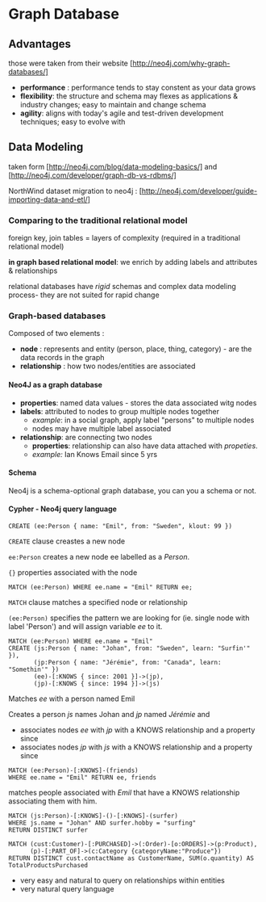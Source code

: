 # Graph Database

## Advantages

those were taken from their website [http://neo4j.com/why-graph-databases/]

* **performance** : performance tends to stay constent as your data grows
* **flexibility**: the structure and schema may flexes as applications & industry changes; easy to maintain and change schema
* **agility**: aligns with today's agile and test-driven development techniques; easy to evolve with

## Data Modeling

taken form [http://neo4j.com/blog/data-modeling-basics/] and [http://neo4j.com/developer/graph-db-vs-rdbms/]

NorthWind dataset migration to neo4j : [http://neo4j.com/developer/guide-importing-data-and-etl/]

### Comparing to the traditional relational model

foreign key, join tables = layers of complexity (required in a traditional relational model) 

**in graph based relational model**: we enrich by adding labels and attributes & relationships

relational databases have *rigid* schemas and complex data modeling process- they are not suited for rapid change

### Graph-based databases

Composed of two elements : 

- **node** : represents and entity (person, place, thing, category) - are the data records in the graph
- **relationship** : how two nodes/entities are associated

#### Neo4J as a graph database

- **properties**: named data values - stores the data associated witg nodes
- **labels**: attributed to nodes to group multiple nodes together
  - *example*: in a social graph, apply label "persons" to multiple nodes
  - nodes may have multiple label associated
- **relationship**: are connecting two nodes
  - **properties**: relationship can also have data attached with *propeties*. 
  - *example:* Ian Knows Email since 5 yrs

#### Schema

Neo4j is a schema-optional graph database, you can you a schema or not.

#### Cypher - Neo4j query language

``` cypher
CREATE (ee:Person { name: "Emil", from: "Sweden", klout: 99 })
```

`CREATE` clause creastes a new node

`ee:Person` creates a new node ee labelled as a *Person*.

`{}` properties associated with the node

``` 
MATCH (ee:Person) WHERE ee.name = "Emil" RETURN ee;
```

`MATCH` clause matches a specified node or relationship

`(ee:Person)` specifies the pattern we are looking for (ie. single node with label 'Person') and will assign variable *ee* to it.

``` 
MATCH (ee:Person) WHERE ee.name = "Emil"
CREATE (js:Person { name: "Johan", from: "Sweden", learn: "Surfin'" }),
	   (jp:Person { name: "Jérémie", from: "Canada", learn: "Somethin'" })
       (ee)-[:KNOWS { since: 2001 }]->(jp),
       (jp)-[:KNOWS { since: 1994 }]->(js)
```

Matches *ee* with a person named Emil

Creates a person *js* names Johan and *jp* named *Jérémie* and 

- associates nodes *ee* with *jp* with a KNOWS relationship and a property since 
- associates nodes *jp* with *js* with a KNOWS relationship and a property since

``` 
MATCH (ee:Person)-[:KNOWS]-(friends)
WHERE ee.name = "Emil" RETURN ee, friends
```

matches people associated with *Emil* that have a KNOWS relationship associating them with him.

``` 
MATCH (js:Person)-[:KNOWS]-()-[:KNOWS]-(surfer)
WHERE js.name = "Johan" AND surfer.hobby = "surfing"
RETURN DISTINCT surfer
```

``` 
MATCH (cust:Customer)-[:PURCHASED]->(:Order)-[o:ORDERS]->(p:Product),
      (p)-[:PART_OF]->(c:Category {categoryName:"Produce"})
RETURN DISTINCT cust.contactName as CustomerName, SUM(o.quantity) AS TotalProductsPurchased
```

- very easy and natural to query on relationships within entities
- very natural query language



